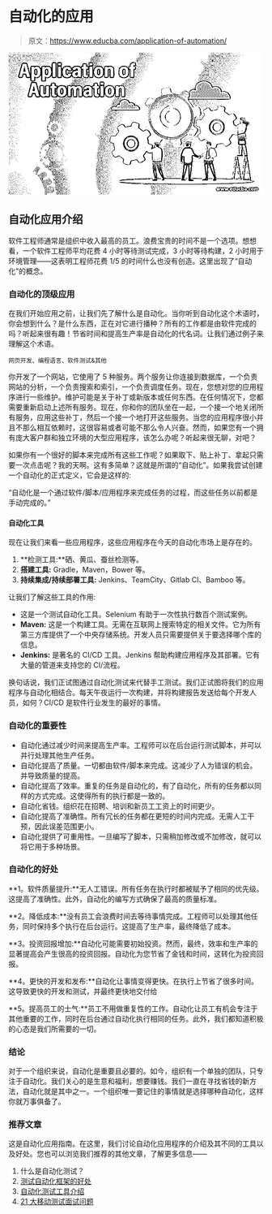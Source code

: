 # 自动化的应用

> 原文：<https://www.educba.com/application-of-automation/>

![Application of Automation](img/08aea90bea0a6c5d82e1dabe4817f4e9.png)



## 自动化应用介绍

软件工程师通常是组织中收入最高的员工。浪费宝贵的时间不是一个选项。想想看，一个软件工程师平均花费 4 小时等待测试完成，3 小时等待构建，2 小时用于环境管理——这表明工程师花费 1/5 的时间什么也没有创造。这里出现了“自动化”的概念。

### 自动化的顶级应用

在我们开始应用之前，让我们先了解什么是自动化。当你听到自动化这个术语时，你会想到什么？是什么东西，正在对它进行播种？所有的工作都是由软件完成的吗？听起来很有趣！节省时间和提高生产率是自动化的代名词。让我们通过例子来理解这个术语。

<small>网页开发、编程语言、软件测试&其他</small>

你开发了一个网站，它使用了 5 种服务。两个服务让你连接到数据库，一个负责网站的分析，一个负责搜索和索引，一个负责调度任务。现在，您想对您的应用程序进行一些维护。维护可能是关于补丁或新版本或任何东西。在任何情况下，您都需要重新启动上述所有服务。现在，你和你的团队坐在一起，一个接一个地关闭所有服务，应用这些补丁，然后一个接一个地打开这些服务。当您的应用程序很小并且不那么相互依赖时，这很容易或者可能不那么令人兴奋。然而，如果您有一个拥有庞大客户群和独立环境的大型应用程序，该怎么办呢？听起来很无聊，对吧？

如果你有一个很好的脚本来完成所有这些工作呢？如果取下、贴上补丁、拿起只需要一次点击呢？我的天啊。这有多简单？这就是所谓的“自动化”。如果我尝试创建一个自动化的正式定义，它会是这样的:

“自动化是一个通过软件/脚本/应用程序来完成任务的过程，而这些任务以前都是手动完成的。”

#### 自动化工具

现在让我们来看一些应用程序，这些应用程序在今天的自动化市场上是存在的。

1.  **检测工具:**硒、黄瓜、蚕丝检测等。
2.  **搭建工具:** Gradle，Maven，Bower 等。
3.  **持续集成/持续部署工具:** Jenkins、TeamCity、Gitlab CI、Bamboo 等。

让我们了解这些工具的作用:

*   这是一个测试自动化工具。Selenium 有助于一次性执行数百个测试案例。
*   **Maven:** 这是一个构建工具。无需在互联网上搜索特定的相关文件。它为所有第三方库提供了一个中央存储系统。开发人员只需要提供关于要选择哪个库的信息。
*   **Jenkins:** 是著名的 CI/CD 工具。Jenkins 帮助构建应用程序及其部署。它有大量的管道来支持您的 CI/流程。

换句话说，我们正试图通过自动化测试来代替手工测试。我们正试图将我们的应用程序与自动化相结合。每天午夜运行一次构建，并将构建报告发送给每个开发人员，如何？CI/CD 是软件行业发生的最好的事情。

### 自动化的重要性

*   自动化通过减少时间来提高生产率。工程师可以在后台运行测试脚本，并可以并行处理其他生产任务。
*   自动化提高了质量。一切都由软件/脚本来完成。这减少了人为错误的机会。并导致质量的提高。
*   自动化提高了效率。重复的任务是自动化的，有了自动化，所有的任务都以同样的方式完成。这使得所有的执行都是一致的。
*   自动化省钱。组织花在招聘、培训和新员工工资上的时间更少。
*   自动化提高了准确性。所有冗长的任务都在更短的时间内完成。无需人工干预，因此误差范围更小。
*   自动化提供了可重用性。一旦编写了脚本，只需稍加修改或不加修改，就可以将它用于多种场景。

### 自动化的好处

**1。软件质量提升:**无人工错误。所有任务在执行时都被赋予了相同的优先级。这提高了准确性。此外，自动化的编写方式确保了最高的质量标准。

**2。降低成本:**没有员工会浪费时间去等待事情完成。工程师可以处理其他任务，同时保持多个执行在后台运行。这提高了生产率，最终降低了成本。

**3。投资回报增加:**自动化可能需要初始投资。然而，最终，效率和生产率的显著提高会产生很高的投资回报。自动化为您节省了金钱和时间，这转化为投资回报。

**4。更快的开发和发布:**自动化让事情变得更快。在执行上节省了很多时间。这导致更快的开发和测试，并最终更快地交付给

**5。提高员工的士气:**员工不用做重复性的工作。自动化让员工有机会专注于其他重要的工作，同时在后台通过自动化执行相同的任务。此外，我们都知道积极的心态是我们所需要的一切。

### 结论

对于一个组织来说，自动化是重要且必要的。如今，组织有一个单独的团队，只专注于自动化。我们关心的是生意和福利，想要赚钱。我们一直在寻找省钱的新方法，自动化就是其中之一。一个组织唯一要记住的事情就是选择哪种自动化，这样你就万事俱备了。

### 推荐文章

这是自动化应用指南。在这里，我们讨论自动化应用程序的介绍及其不同的工具以及好处。您也可以浏览我们推荐的其他文章，了解更多信息——

1.  什么是自动化测试？
2.  [测试自动化框架的好处](https://www.educba.com/test-automation-framework/)
3.  [自动化测试工具介绍](https://www.educba.com/automation-testing-tools/)
4.  [21 大移动测试面试问题](https://www.educba.com/mobile-testing-interview-questions/)





